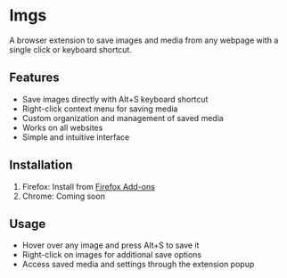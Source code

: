 # Imgs

A browser extension to save images and media from any webpage with a single click or keyboard shortcut.

## Features

- Save images directly with Alt+S keyboard shortcut
- Right-click context menu for saving media
- Custom organization and management of saved media
- Works on all websites
- Simple and intuitive interface

## Installation

1. Firefox: Install from [Firefox Add-ons](https://addons.mozilla.org/en-US/firefox/addon/imgs/)
2. Chrome: Coming soon

## Usage

- Hover over any image and press Alt+S to save it
- Right-click on images for additional save options
- Access saved media and settings through the extension popup
